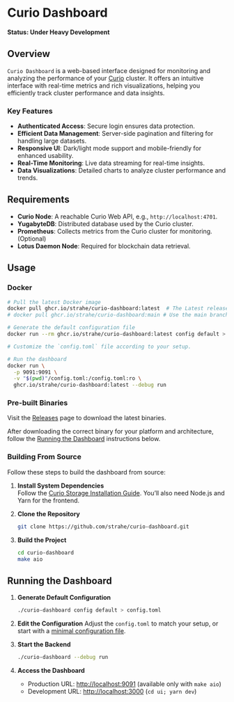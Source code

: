 
# Curio Dashboard

**Status: Under Heavy Development**

## Overview

`Curio Dashboard` is a web-based interface designed for monitoring and analyzing the performance of your [Curio](https://github.com/filecoin-project/curio) cluster. It offers an intuitive interface with real-time metrics and rich visualizations, helping you efficiently track cluster performance and data insights.

### Key Features

- **Authenticated Access**: Secure login ensures data protection.
- **Efficient Data Management**: Server-side pagination and filtering for handling large datasets.
- **Responsive UI**: Dark/light mode support and mobile-friendly for enhanced usability.
- **Real-Time Monitoring**: Live data streaming for real-time insights.
- **Data Visualizations**: Detailed charts to analyze cluster performance and trends.

## Requirements

- **Curio Node**: A reachable Curio Web API, e.g., `http://localhost:4701`.
- **YugabyteDB**: Distributed database used by the Curio cluster.
- **Prometheus**: Collects metrics from the Curio cluster for monitoring. (Optional)
- **Lotus Daemon Node**: Required for blockchain data retrieval.

## Usage

### Docker

```bash
# Pull the latest Docker image
docker pull ghcr.io/strahe/curio-dashboard:latest  # The Latest release Or use a specific version tag
# docker pull ghcr.io/strahe/curio-dashboard:main # Use the main branch for the latest changes 

# Generate the default configuration file
docker run --rm ghcr.io/strahe/curio-dashboard:latest config default > config.toml

# Customize the `config.toml` file according to your setup.

# Run the dashboard
docker run \
  -p 9091:9091 \
  -v "$(pwd)"/config.toml:/config.toml:ro \
  ghcr.io/strahe/curio-dashboard:latest --debug run
```

### Pre-built Binaries

Visit the [Releases](https://github.com/strahe/curio-dashboard/releases) page to download the latest binaries.

After downloading the correct binary for your platform and architecture, follow the [Running the Dashboard](#running-the-dashboard) instructions below.

### Building From Source

Follow these steps to build the dashboard from source:

1. **Install System Dependencies**  
   Follow the [Curio Storage Installation Guide](https://docs.curiostorage.org/installation#linux-build-from-source).
   You’ll also need Node.js and Yarn for the frontend.

2. **Clone the Repository**
   ```bash
   git clone https://github.com/strahe/curio-dashboard.git
   ```

3. **Build the Project**
   ```bash
   cd curio-dashboard
   make aio
   ```

## Running the Dashboard

1. **Generate Default Configuration**
   ```bash
   ./curio-dashboard config default > config.toml
   ```

2. **Edit the Configuration**
   Adjust the `config.toml` to match your setup, or start with a [minimal configuration file](minimal.config.toml).

3. **Start the Backend**
   ```bash
   ./curio-dashboard --debug run
   ```

4. **Access the Dashboard**
   - Production URL: [http://localhost:9091](http://localhost:9091) (available only with `make aio`)
   - Development URL: [http://localhost:3000](http://localhost:3000) (`cd ui; yarn dev`)
